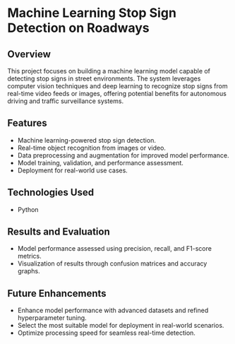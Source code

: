 # Machine Learning Stop Sign Detection on Roadways

## Overview  
This project focuses on building a machine learning model capable of detecting stop signs in street environments. The system leverages computer vision techniques and deep learning to recognize stop signs from real-time video feeds or images, offering potential benefits for autonomous driving and traffic surveillance systems.

## Features  
- Machine learning-powered stop sign detection.  
- Real-time object recognition from images or video.  
- Data preprocessing and augmentation for improved model performance.  
- Model training, validation, and performance assessment.  
- Deployment for real-world use cases.  

## Technologies Used  
- Python  

## Results and Evaluation  
- Model performance assessed using precision, recall, and F1-score metrics.  
- Visualization of results through confusion matrices and accuracy graphs.  

## Future Enhancements  
- Enhance model performance with advanced datasets and refined hyperparameter tuning.  
- Select the most suitable model for deployment in real-world scenarios.  
- Optimize processing speed for seamless real-time detection.  
